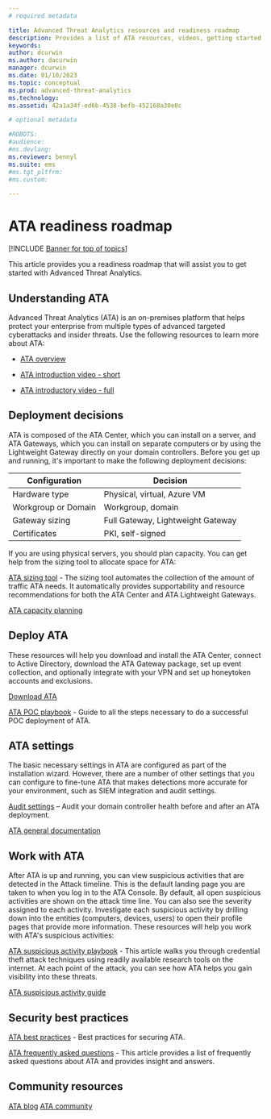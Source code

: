 ```yaml
---
# required metadata

title: Advanced Threat Analytics resources and readiness roadmap
description: Provides a list of ATA resources, videos, getting started, deployment and readiness roadmap links.
keywords:
author: dcurwin
ms.author: dacurwin
manager: dcurwin
ms.date: 01/10/2023
ms.topic: conceptual
ms.prod: advanced-threat-analytics
ms.technology:
ms.assetid: 42a1a34f-ed6b-4538-befb-452168a30e8c

# optional metadata

#ROBOTS:
#audience:
#ms.devlang:
ms.reviewer: bennyl
ms.suite: ems
#ms.tgt_pltfrm:
#ms.custom:

---
```


# ATA readiness roadmap

[!INCLUDE [Banner for top of topics](includes/banner.md)]

This article provides you a readiness roadmap that will assist you to get started with Advanced Threat Analytics.

## Understanding ATA

Advanced Threat Analytics (ATA) is an on-premises platform that helps protect your enterprise from multiple types of advanced targeted cyberattacks and insider threats. Use the following resources to learn more about ATA:

- [ATA overview](what-is-ata.md)

- [ATA introduction video - short](https://aka.ms/ATAShort)

- [ATA introductory video - full](https://aka.ms/ATAVideo)

## Deployment decisions

ATA is composed of the ATA Center, which you can install on a server, and ATA Gateways, which you can install on separate computers or by using the Lightweight Gateway directly on your domain controllers. Before you get up and running, it's important to make the following deployment decisions:

|Configuration | Decision |
|----|----|
|Hardware type|Physical, virtual, Azure VM|
|Workgroup or Domain|Workgroup, domain|
|Gateway sizing|Full Gateway, Lightweight Gateway|
|Certificates|PKI, self-signed|

If you are using physical servers, you should plan capacity. You can get help from the sizing tool to allocate space for ATA:

[ATA sizing tool](ata-capacity-planning.md) - The sizing tool automates the collection of the amount of traffic ATA needs. It automatically provides supportability and resource recommendations for both the ATA Center and ATA Lightweight Gateways.

[ATA capacity planning](ata-capacity-planning.md)

## Deploy ATA

These resources will help you download and install the ATA Center, connect to Active Directory, download the ATA Gateway package, set up event collection, and optionally integrate with your VPN and set up honeytoken accounts and exclusions.

[Download ATA](install-ata-step1.md#step-1-download-and-install-the-ata-center)

[ATA POC playbook](https://aka.ms/ataplaybook) - Guide to all the steps necessary to do a successful POC deployment of ATA.

## ATA settings

The basic necessary settings in ATA are configured as part of the installation wizard. However, there are a number of other settings that you can configure to fine-tune ATA that makes detections more accurate for your environment, such as SIEM integration and audit settings.

[Audit settings](https://github.com/microsoft/Azure-Advanced-Threat-Protection/tree/master/Auditing) – Audit your domain controller health before and after an ATA deployment.

[ATA general documentation](index.yml)

## Work with ATA

After ATA is up and running, you can view suspicious activities that are detected in the Attack timeline. This is the default landing page you are taken to when you log in to the ATA Console. By default, all open suspicious activities are shown on the attack time line. You can also see the severity assigned to each activity. Investigate each suspicious activity by drilling down into the entities (computers, devices, users) to open their profile pages that provide more information. These resources will help you work with ATA's suspicious activities:

[ATA suspicious activity playbook](/samples/browse/?redirectedfrom=TechNet-Gallery) - This article walks you through credential theft attack techniques using readily available research tools on the internet. At each point of the attack, you can see how ATA helps you gain visibility into these threats.

[ATA suspicious activity guide](suspicious-activity-guide.md)

## Security best practices

[ATA best practices](https://aka.ms/atasecbestpractices) - Best practices for securing ATA.

[ATA frequently asked questions](ata-technical-faq.yml) - This article provides a list of frequently asked questions about ATA and provides insight and answers.

## Community resources

[ATA blog](https://aka.ms/ATABlog)
[ATA community](https://aka.ms/ATACommunity)
